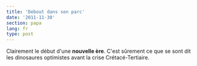 ```yaml
---
title: 'Debout dans son parc'
date: '2011-11-30'
section: papa
lang: fr
type: post
---
```


Clairement le début d'une **nouvelle ère**. 
C'est sûrement ce que se sont dit les dinosaures optimistes avant la crise Crétacé-Tertiaire.
